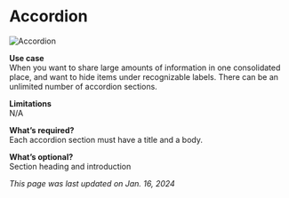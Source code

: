 # Accordion

![Accordion](/img/Accordion.png)

**Use case**<br>
When you want to share large amounts of information in one consolidated place, and want to hide items under recognizable labels. There can be an unlimited number of accordion sections.

**Limitations**<br>
N/A

**What’s required?**<br>
Each accordion section must have a title and a body.

**What’s optional?**<br>
Section heading and introduction

*This page was last updated on Jan. 16, 2024*